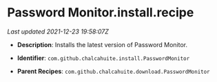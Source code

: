 # Password Monitor.install.recipe

_Last updated 2021-12-23 19:58:07Z_

- **Description**: Installs the latest version of Password Monitor.

- **Identifier**: `com.github.chalcahuite.install.PasswordMonitor`

- **Parent Recipes**: `com.github.chalcahuite.download.PasswordMonitor`